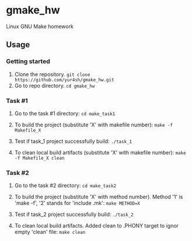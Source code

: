 # gmake_hw
Linux GNU Make homework

## Usage

### Getting started

1) Clone the repository.
    ```git clone https://github.com/yur4sh/gmake_hw.git```
2) Go to repo directory.
    ```cd gmake_hw```

### Task #1

1) Go to the task #1 directory:
    ```cd make_task1```  

2) To build the project (substitute 'X' with makefile number):
    ```make -f Makefile_X```

3) Test if task_1 project successfully build:
    ```./task_1```

4) To clean local build artifacts (substitute 'X' with makefile number):
    ```make -f Makefile_X clean```

### Task #2

1) Go to the task #2 directory:
    ```cd make_task2```  

2) To build the project (substitute 'X' with method number).
   Method '1' is 'make -f', '2' stands for 'include .mk':
    ```make METHOD=X```

3) Test if task_2 project successfully build:
    ```./task_2```

4) To clean local build artifacts.
   Added clean to .PHONY target to ignor empty 'clean' file:
    ```make clean```
